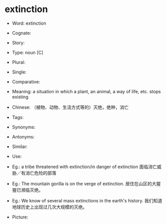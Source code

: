 # extinction

- Word: extinction
- Cognate: 
- Story: 

- Type: noun [C]
- Plural: 
- Single: 
- Comparative: 
- Meaning: a situation in which a plant, an animal, a way of life, etc. stops existing
- Chinese: （植物、动物、生活方式等的）灭绝，绝种，消亡
- Tags: 
- Synonyms: 
- Antonyms: 
- Similar: 
- Use: 
- Eg.: a tribe threatened with extinction/in danger of extinction 面临消亡威胁╱有消亡危险的部落
- Eg.: The mountain gorilla is on the verge of extinction. 居住在山区的大猩猩已濒临灭绝。
- Eg.: We know of several mass extinctions in the earth's history. 我们知道地球历史上出现过几次大规模的灭绝。
- Picture: 


